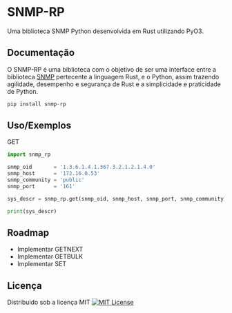 
# SNMP-RP

Uma biblioteca SNMP Python desenvolvida em Rust utilizando PyO3.




## Documentação

O SNMP-RP é uma biblioteca com o objetivo de ser uma interface entre a biblioteca [SNMP](https://docs.rs/snmp/latest/snmp/) pertecente a linguagem Rust, e o Python, assim trazendo agilidade, desempenho e segurança de Rust e a simplicidade e praticidade de Python.





```python
pip install snmp-rp
```





## Uso/Exemplos



GET
```python
import snmp_rp

snmp_oid       = '1.3.6.1.4.1.367.3.2.1.2.1.4.0'
snmp_host      = '172.16.0.53'
snmp_community = 'public'
snmp_port      = '161'

sys_descr = snmp_rp.get(snmp_oid, snmp_host, snmp_port, snmp_community)

print(sys_descr)

```


## Roadmap

- Implementar GETNEXT
- Implementar GETBULK
- Implementar SET



## Licença

Distribuido sob a licença MIT [![MIT License](https://img.shields.io/badge/License-MIT-green.svg)](https://choosealicense.com/licenses/mit/)


